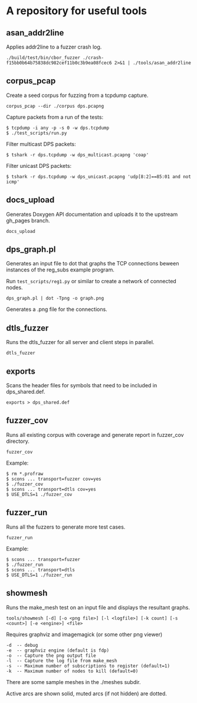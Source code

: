 # A repository for useful tools

## asan_addr2line

Applies addr2line to a fuzzer crash log.

`./build/test/bin/cbor_fuzzer ./crash-f15bb0b64b75838dc982cef11b0c3b9ea08fcec6 2>&1 | ./tools/asan_addr2line`

## corpus_pcap

Create a seed corpus for fuzzing from a tcpdump capture.

`corpus_pcap --dir ./corpus dps.pcapng`

Capture packets from a run of the tests:
```
$ tcpdump -i any -p -s 0 -w dps.tcpdump
$ ./test_scripts/run.py
```
Filter multicast DPS packets:
```
$ tshark -r dps.tcpdump -w dps_multicast.pcapng 'coap'
```

Filter unicast DPS packets:
```
$ tshark -r dps.tcpdump -w dps_unicast.pcapng 'udp[8:2]==85:01 and not icmp'
```

## docs_upload

Generates Doxygen API documentation and uploads it to the upstream
gh_pages branch.

`docs_upload`

## dps_graph.pl

Generates an input file to dot that graphs the TCP connections beween
instances of the reg_subs example program.

Run `test_scripts/reg1.py` or similar to create a network of connected
nodes.

`dps_graph.pl | dot -Tpng -o graph.png`

Generates a .png file for the connections.

## dtls_fuzzer

Runs the dtls_fuzzer for all server and client steps in parallel.

`dtls_fuzzer`

## exports

Scans the header files for symbols that need to be included in
dps_shared.def.

`exports > dps_shared.def`

## fuzzer_cov

Runs all existing corpus with coverage and generate report in
fuzzer_cov directory.

`fuzzer_cov`

Example:
```
$ rm *.profraw
$ scons ... transport=fuzzer cov=yes
$ ./fuzzer_cov
$ scons ... transport=dtls cov=yes
$ USE_DTLS=1 ./fuzzer_cov
```

## fuzzer_run

Runs all the fuzzers to generate more test cases.

`fuzzer_run`

Example:
```
$ scons ... transport=fuzzer
$ ./fuzzer_run
$ scons ... transport=dtls
$ USE_DTLS=1 ./fuzzer_run
```

## showmesh

Runs the make_mesh test on an input file and displays the resultant
graphs.

`tools/showmesh [-d] [-o <png file>] [-l <logfile>] [-k count] [-s <count>] [-e <engine>] <file>`

Requires graphviz and imagemagick (or some other png viewer)

    -d  -- debug
    -e  -- graphviz engine (default is fdp)
    -o  -- Capture the png output file
    -l  -- Capture the log file from make_mesh
    -s  -- Maximum number of subscriptions to register (default=1)
    -k  -- Maximum number of nodes to kill (default=0)

There are some sample meshes in the ./meshes subdir.

Active arcs are shown solid, muted arcs (if not hidden) are dotted.
